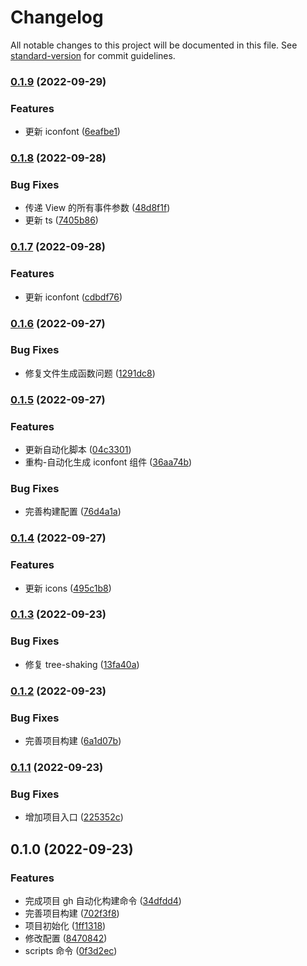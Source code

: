 # Changelog

All notable changes to this project will be documented in this file. See [standard-version](https://github.com/conventional-changelog/standard-version) for commit guidelines.

### [0.1.9](https://github.com/xz-77/antd-mobile-taro-icons/compare/v0.1.8...v0.1.9) (2022-09-29)

### Features

- 更新 iconfont ([6eafbe1](https://github.com/xz-77/antd-mobile-taro-icons/commit/6eafbe13572cff042adf93c2ef45f9f5f8e46753))

### [0.1.8](https://github.com/xz-77/antd-mobile-taro-icons/compare/v0.1.7...v0.1.8) (2022-09-28)

### Bug Fixes

- 传递 View 的所有事件参数 ([48d8f1f](https://github.com/xz-77/antd-mobile-taro-icons/commit/48d8f1ff87c369fec86d8b1d837e32f41434695b))
- 更新 ts ([7405b86](https://github.com/xz-77/antd-mobile-taro-icons/commit/7405b8627102a123bb7403889769b3bf6a5b4b9f))

### [0.1.7](https://github.com/xz-77/antd-mobile-taro-icons/compare/v0.1.6...v0.1.7) (2022-09-28)

### Features

- 更新 iconfont ([cdbdf76](https://github.com/xz-77/antd-mobile-taro-icons/commit/cdbdf76babefce5d3f19d43a6b0b79955731d07e))

### [0.1.6](https://github.com/xz-77/antd-mobile-taro-icons/compare/v0.1.5...v0.1.6) (2022-09-27)

### Bug Fixes

- 修复文件生成函数问题 ([1291dc8](https://github.com/xz-77/antd-mobile-taro-icons/commit/1291dc826f221f0d7f2d7499f0511b0e5e37e5aa))

### [0.1.5](https://github.com/xz-77/antd-mobile-taro-icons/compare/v0.1.4...v0.1.5) (2022-09-27)

### Features

- 更新自动化脚本 ([04c3301](https://github.com/xz-77/antd-mobile-taro-icons/commit/04c330193dc3963e3760677e4a729560d79c0326))
- 重构-自动化生成 iconfont 组件 ([36aa74b](https://github.com/xz-77/antd-mobile-taro-icons/commit/36aa74b3332d3af31eab938200e55d1da8b1781d))

### Bug Fixes

- 完善构建配置 ([76d4a1a](https://github.com/xz-77/antd-mobile-taro-icons/commit/76d4a1aa989ee3d57b3344fe6865468e1d526a0c))

### [0.1.4](https://github.com/xz-77/antd-mobile-taro-icons/compare/v0.1.3...v0.1.4) (2022-09-27)

### Features

- 更新 icons ([495c1b8](https://github.com/xz-77/antd-mobile-taro-icons/commit/495c1b865c7762ab477c9d4a661c4463f6d5e9ce))

### [0.1.3](https://github.com/xz-77/antd-mobile-taro-icons/compare/v0.1.2...v0.1.3) (2022-09-23)

### Bug Fixes

- 修复 tree-shaking ([13fa40a](https://github.com/xz-77/antd-mobile-taro-icons/commit/13fa40a329fe1da8f4e57384f65671f89925e817))

### [0.1.2](https://github.com/xz-77/antd-mobile-taro-icons/compare/v0.1.1...v0.1.2) (2022-09-23)

### Bug Fixes

- 完善项目构建 ([6a1d07b](https://github.com/xz-77/antd-mobile-taro-icons/commit/6a1d07b0f15b21a35cac8215392db0b3648a5d75))

### [0.1.1](https://github.com/xz-77/antd-mobile-taro-icons/compare/v0.1.0...v0.1.1) (2022-09-23)

### Bug Fixes

- 增加项目入口 ([225352c](https://github.com/xz-77/antd-mobile-taro-icons/commit/225352c4c2151922f139a8e58b779d2e0f9098d1))

## 0.1.0 (2022-09-23)

### Features

- 完成项目 gh 自动化构建命令 ([34dfdd4](https://github.com/xz-77/antd-mobile-taro-icons/commit/34dfdd4046e6aa6ded4a7a326f60b36d6f8411c6))
- 完善项目构建 ([702f3f8](https://github.com/xz-77/antd-mobile-taro-icons/commit/702f3f84dbfc1771c0bee87ab0f7e7f06050e3f2))
- 项目初始化 ([1ff1318](https://github.com/xz-77/antd-mobile-taro-icons/commit/1ff1318046e0158b7d72fd43435fafd2d839f596))
- 修改配置 ([8470842](https://github.com/xz-77/antd-mobile-taro-icons/commit/847084273a545b9ff1f0c91574e785f37f03b723))
- scripts 命令 ([0f3d2ec](https://github.com/xz-77/antd-mobile-taro-icons/commit/0f3d2ecb3c4325551d42dc700c5404abc57ed1e4))
